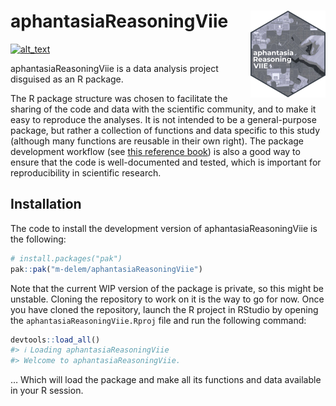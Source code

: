 
<!-- README.md is generated from README.Rmd. Please edit that file -->

# aphantasiaReasoningViie <a href="https://m-delem.github.io/aphantasiaReasoningViie/"><img src="man/figures/logo.png" align="right" height="139" alt="aphantasiaReasoningViie website" /></a>

<!-- badges: start -->

[<img alt="alt_text" src="https://img.shields.io/badge/OSF-https://osf.io/hfbcp/-337AB7?logo=osf"/>](https://osf.io/hfbcp/)
<!-- badges: end -->

aphantasiaReasoningViie is a data analysis project disguised as an R
package.

The R package structure was chosen to facilitate the sharing of the code
and data with the scientific community, and to make it easy to reproduce
the analyses. It is not intended to be a general-purpose package, but
rather a collection of functions and data specific to this study
(although many functions are reusable in their own right). The package
development workflow (see [this reference book](https://r-pkgs.org/)) is
also a good way to ensure that the code is well-documented and tested,
which is important for reproducibility in scientific research.

## Installation

The code to install the development version of aphantasiaReasoningViie
is the following:

``` r
# install.packages("pak")
pak::pak("m-delem/aphantasiaReasoningViie")
```

Note that the current WIP version of the package is private, so this
might be unstable. Cloning the repository to work on it is the way to go
for now. Once you have cloned the repository, launch the R project in
RStudio by opening the `aphantasiaReasoningViie.Rproj` file and run the
following command:

``` r
devtools::load_all()
#> ℹ Loading aphantasiaReasoningViie
#> Welcome to aphantasiaReasoningViie.
```

… Which will load the package and make all its functions and data
available in your R session.

